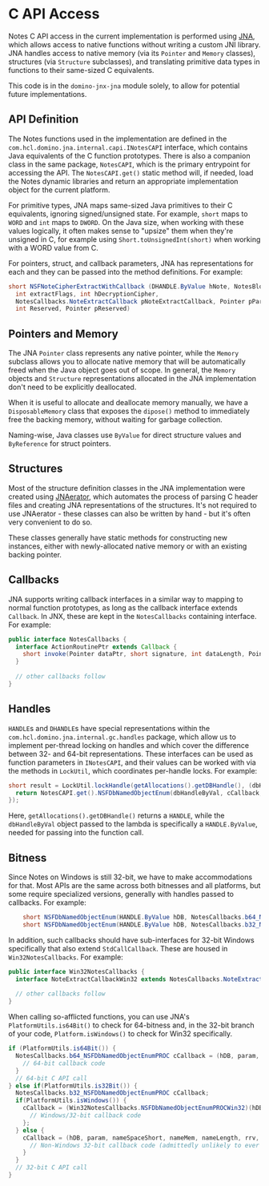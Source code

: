 # C API Access

Notes C API access in the current implementation is performed using [JNA](https://github.com/java-native-access/jna), which allows access to native functions without writing a custom JNI library. JNA handles access to native memory (via its `Pointer` and `Memory` classes), structures (via `Structure` subclasses), and translating primitive data types in functions to their same-sized C equivalents.

This code is in the `domino-jnx-jna` module solely, to allow for potential future implementations.

## API Definition

The Notes functions used in the implementation are defined in the `com.hcl.domino.jna.internal.capi.INotesCAPI` interface, which contains Java equivalents of the C function prototypes. There is also a companion class in the same package, `NotesCAPI`, which is the primary entrypoint for accessing the API. The `NotesCAPI.get()` static method will, if needed, load the Notes dynamic libraries and return an appropriate implementation object for the current platform.

For primitive types, JNA maps same-sized Java primitives to their C equivalents, ignoring signed/unsigned state. For example, `short` maps to `WORD` and `int` maps to `DWORD`. On the Java size, when working with these values logically, it often makes sense to "upsize" them when they're unsigned in C, for example using `Short.toUnsignedInt(short)` when working with a WORD value from C.

For pointers, struct, and callback parameters, JNA has representations for each and they can be passed into the method definitions. For example:

```java
short NSFNoteCipherExtractWithCallback (DHANDLE.ByValue hNote, NotesBlockIdStruct.ByValue bhItem,
  int extractFlags, int hDecryptionCipher,
  NotesCallbacks.NoteExtractCallback pNoteExtractCallback, Pointer pParam,
  int Reserved, Pointer pReserved)
```

## Pointers and Memory

The JNA `Pointer` class represents any native pointer, while the `Memory` subclass allows you to allocate native memory that will be automatically freed when the Java object goes out of scope. In general, the `Memory` objects and `Structure` representations allocated in the JNA implementation don't need to be explicitly deallocated.

When it is useful to allocate and deallocate memory manually, we have a `DisposableMemory` class that exposes the `dipose()` method to immediately free the backing memory, without waiting for garbage collection.

Naming-wise, Java classes use `ByValue` for direct structure values and `ByReference` for struct pointers.

## Structures

Most of the structure definition classes in the JNA implementation were created using [JNAerator](https://github.com/nativelibs4java/JNAerator), which automates the process of parsing C header files and creating JNA representations of the structures. It's not required to use JNAerator - these classes can also be written by hand - but it's often very convenient to do so.

These classes generally have static methods for constructing new instances, either with newly-allocated native memory or with an existing backing pointer.

## Callbacks

JNA supports writing callback interfaces in a similar way to mapping to normal function prototypes, as long as the callback interface extends `Callback`. In JNX, these are kept in the `NotesCallbacks` containing interface. For example:

```java
public interface NotesCallbacks {
  interface ActionRoutinePtr extends Callback {
    short invoke(Pointer dataPtr, short signature, int dataLength, Pointer vContext);
  }
  
  // other callbacks follow
}
```

## Handles

`HANDLE`s and `DHANDLE`s have special representations within the `com.hcl.domino.jna.internal.gc.handles` package, which allow us to implement per-thread locking on handles and which cover the difference between 32- and 64-bit representations. These interfaces can be used as function parameters in `INotesCAPI`, and their values can be worked with via the methods in `LockUtil`, which coordinates per-handle locks. For example:

```java
short result = LockUtil.lockHandle(getAllocations().getDBHandle(), (dbHandleByVal) -> {
  return NotesCAPI.get().NSFDbNamedObjectEnum(dbHandleByVal, cCallback, null);
});
```

Here, `getAllocations().getDBHandle()` returns a `HANDLE`, while the `dbHandleByVal` object passed to the lambda is specifically a `HANDLE.ByValue`, needed for passing into the function call.

## Bitness

Since Notes on Windows is still 32-bit, we have to make accommodations for that. Most APIs are the same across both bitnesses and all platforms, but some require specialized versions, generally with handles passed to callbacks. For example:

```java
	short NSFDbNamedObjectEnum(HANDLE.ByValue hDB, NotesCallbacks.b64_NSFDbNamedObjectEnumPROC callback, Pointer param);
	short NSFDbNamedObjectEnum(HANDLE.ByValue hDB, NotesCallbacks.b32_NSFDbNamedObjectEnumPROC callback, Pointer param);
```

In addition, such callbacks should have sub-interfaces for 32-bit Windows specifically that also extend `StdCallCallback`. These are housed in `Win32NotesCallbacks`. For example:

```java
public interface Win32NotesCallbacks {
  interface NoteExtractCallbackWin32 extends NotesCallbacks.NoteExtractCallback, StdCallCallback {}
  
  // other callbacks follow
}
```

When calling so-afflicted functions, you can use JNA's `PlatformUtils.is64Bit()` to check for 64-bitness and, in the 32-bit branch of your code, `Platform.isWindows()` to check for Win32 specifically.

```java
if (PlatformUtils.is64Bit()) {
  NotesCallbacks.b64_NSFDbNamedObjectEnumPROC cCallback = (hDB, param, nameSpaceShort, nameMem, nameLength, rrv, entryTimeStruct) -> {
    // 64-bit callback code
  }
  // 64-bit C API call
} else if(PlatformUtils.is32Bit()) {
  NotesCallbacks.b32_NSFDbNamedObjectEnumPROC cCallback;
  if(PlatformUtils.isWindows()) {
    cCallback = (Win32NotesCallbacks.NSFDbNamedObjectEnumPROCWin32)(hDB, param, nameSpaceShort, nameMem, nameLength, rrv, entryTimeStruct) -> {
      // Windows/32-bit callback code
    };
  } else {
    cCallback = (hDB, param, nameSpaceShort, nameMem, nameLength, rrv, entryTimeStruct) -> {
      // Non-Windows 32-bit callback code (admittedly unlikely to ever see the light of day)
    }
  }
  // 32-bit C API call
}
```
